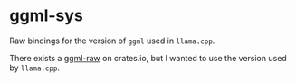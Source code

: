 # ggml-sys

Raw bindings for the version of `ggml` used in `llama.cpp`.

There exists a [ggml-raw](https://crates.io/crates/ggml-raw) on crates.io, but I wanted to use the version used by `llama.cpp`.
